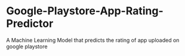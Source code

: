 # Google-Playstore-App-Rating-Predictor
A Machine Learning Model that predicts  the rating of app uploaded on google playstore 
